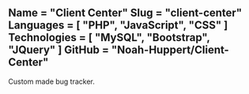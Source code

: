 Name = "Client Center"
Slug = "client-center"
Languages = [ "PHP", "JavaScript", "CSS" ]
Technologies = [ "MySQL", "Bootstrap", "JQuery" ]
GitHub = "Noah-Huppert/Client-Center"
---
Custom made bug tracker.
